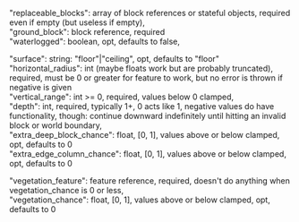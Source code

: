 "replaceable_blocks": array of block references or stateful objects, required even if empty (but useless if empty),  
"ground_block": block reference, required  
"waterlogged": boolean, opt, defaults to false,

"surface": string: "floor"|"ceiling", opt, defaults to "floor"  
"horizontal_radius": int (maybe floats work but are probably truncated), required, must be 0 or greater for feature to work, but no error is thrown if
negative is given  
"vertical_range": int >= 0, required, values below 0 clamped,  
"depth": int, required, typically 1+, 0 acts like 1, negative values do have functionality, though: continue downward indefinitely until hitting an
invalid block or world boundary,  
"extra_deep_block_chance": float, [0, 1], values above or below clamped, opt, defaults to 0  
"extra_edge_column_chance": float, [0, 1], values above or below clamped, opt, defaults to 0

"vegetation_feature": feature reference, required, doesn't do anything when vegetation_chance is 0 or less,  
"vegetation_chance": float, [0, 1], values above or below clamped, opt, defaults to 0
